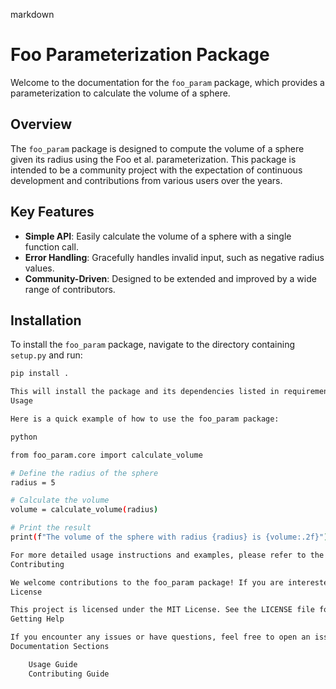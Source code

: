 markdown

# Foo Parameterization Package

Welcome to the documentation for the `foo_param` package, which provides a parameterization to calculate the volume of a sphere.

## Overview

The `foo_param` package is designed to compute the volume of a sphere given its radius using the Foo et al. parameterization. This package is intended to be a community project with the expectation of continuous development and contributions from various users over the years.

## Key Features

- **Simple API**: Easily calculate the volume of a sphere with a single function call.
- **Error Handling**: Gracefully handles invalid input, such as negative radius values.
- **Community-Driven**: Designed to be extended and improved by a wide range of contributors.

## Installation

To install the `foo_param` package, navigate to the directory containing `setup.py` and run:

```sh
pip install .

This will install the package and its dependencies listed in requirements.txt.
Usage

Here is a quick example of how to use the foo_param package:

python

from foo_param.core import calculate_volume

# Define the radius of the sphere
radius = 5

# Calculate the volume
volume = calculate_volume(radius)

# Print the result
print(f"The volume of the sphere with radius {radius} is {volume:.2f}")

For more detailed usage instructions and examples, please refer to the Usage Guide.
Contributing

We welcome contributions to the foo_param package! If you are interested in contributing, please refer to the Contributing Guide for guidelines on how to get started.
License

This project is licensed under the MIT License. See the LICENSE file for details.
Getting Help

If you encounter any issues or have questions, feel free to open an issue on our GitHub repository.
Documentation Sections

    Usage Guide
    Contributing Guide